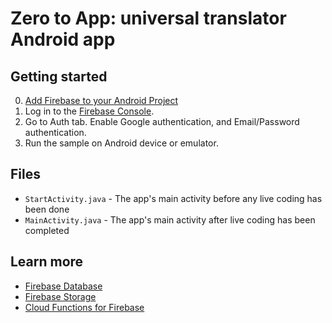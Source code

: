 # Zero to App: universal translator Android app

## Getting started

0. [Add Firebase to your Android Project](https://firebase.google.com/docs/android/setup)
0. Log in to the [Firebase Console](https://console.firebase.google.com/).
0. Go to Auth tab. Enable Google authentication, and Email/Password authentication.
0. Run the sample on Android device or emulator.

## Files

- `StartActivity.java` - The app's main activity before any live coding has been done
- `MainActivity.java` - The app's main activity after live coding has been completed

## Learn more

- [Firebase Database](https://firebase.google.com/docs/database)
- [Firebase Storage](https://firebase.google.com/docs/storage/)
- [Cloud Functions for Firebase](https://firebase.google.com/docs/functions/)